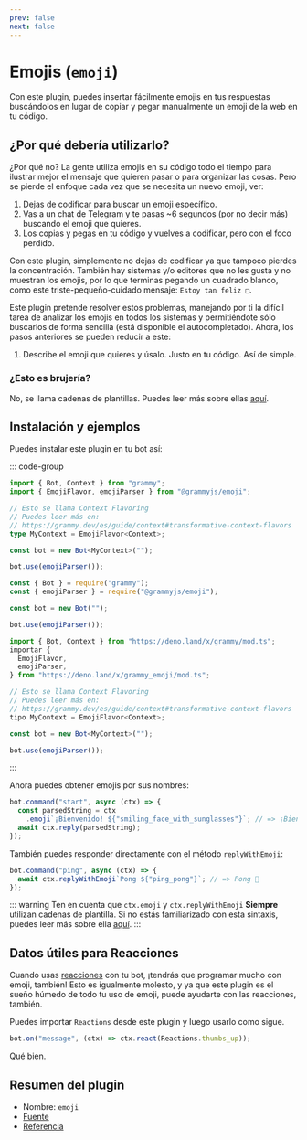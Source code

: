 ```yaml
---
prev: false
next: false
---
```


# Emojis (`emoji`)

Con este plugin, puedes insertar fácilmente emojis en tus respuestas buscándolos
en lugar de copiar y pegar manualmente un emoji de la web en tu código.

## ¿Por qué debería utilizarlo?

¿Por qué no? La gente utiliza emojis en su código todo el tiempo para ilustrar
mejor el mensaje que quieren pasar o para organizar las cosas. Pero se pierde el
enfoque cada vez que se necesita un nuevo emoji, ver:

1. Dejas de codificar para buscar un emoji específico.
2. Vas a un chat de Telegram y te pasas ~6 segundos (por no decir más) buscando
   el emoji que quieres.
3. Los copias y pegas en tu código y vuelves a codificar, pero con el foco
   perdido.

Con este plugin, simplemente no dejas de codificar ya que tampoco pierdes la
concentración. También hay sistemas y/o editores que no les gusta y no muestran
los emojis, por lo que terminas pegando un cuadrado blanco, como este
triste-pequeño-cuidado mensaje: `Estoy tan feliz □`.

Este plugin pretende resolver estos problemas, manejando por ti la difícil tarea
de analizar los emojis en todos los sistemas y permitiéndote sólo buscarlos de
forma sencilla (está disponible el autocompletado). Ahora, los pasos anteriores
se pueden reducir a este:

1. Describe el emoji que quieres y úsalo. Justo en tu código. Así de simple.

### ¿Esto es brujería?

No, se llama cadenas de plantillas. Puedes leer más sobre ellas
[aquí](https://developer.mozilla.org/es/docs/Web/JavaScript/Reference/Template_literals).

## Instalación y ejemplos

Puedes instalar este plugin en tu bot así:

::: code-group

```ts [TypeScript]
import { Bot, Context } from "grammy";
import { EmojiFlavor, emojiParser } from "@grammyjs/emoji";

// Esto se llama Context Flavoring
// Puedes leer más en:
// https://grammy.dev/es/guide/context#transformative-context-flavors
type MyContext = EmojiFlavor<Context>;

const bot = new Bot<MyContext>("");

bot.use(emojiParser());
```

```js [JavaScript]
const { Bot } = require("grammy");
const { emojiParser } = require("@grammyjs/emoji");

const bot = new Bot("");

bot.use(emojiParser());
```

```ts [Deno]
import { Bot, Context } from "https://deno.land/x/grammy/mod.ts";
importar {
  EmojiFlavor,
  emojiParser,
} from "https://deno.land/x/grammy_emoji/mod.ts";

// Esto se llama Context Flavoring
// Puedes leer más en:
// https://grammy.dev/es/guide/context#transformative-context-flavors
tipo MyContext = EmojiFlavor<Context>;

const bot = new Bot<MyContext>("");

bot.use(emojiParser());
```

:::

Ahora puedes obtener emojis por sus nombres:

```js
bot.command("start", async (ctx) => {
  const parsedString = ctx
    .emoji`¡Bienvenido! ${"smiling_face_with_sunglasses"}`; // => ¡Bienvenido! 😎
  await ctx.reply(parsedString);
});
```

También puedes responder directamente con el método `replyWithEmoji`:

```js
bot.command("ping", async (ctx) => {
  await ctx.replyWithEmoji`Pong ${"ping_pong"}`; // => Pong 🏓
});
```

::: warning Ten en cuenta que `ctx.emoji` y `ctx.replyWithEmoji` **Siempre**
utilizan cadenas de plantilla. Si no estás familiarizado con esta sintaxis,
puedes leer más sobre ella
[aquí](https://developer.mozilla.org/es/docs/Web/JavaScript/Reference/Template_literals).
:::

## Datos útiles para Reacciones

Cuando usas [reacciones](../guide/reactions) con tu bot, ¡tendrás que programar
mucho con emoji, también! Esto es igualmente molesto, y ya que este plugin es el
sueño húmedo de todo tu uso de emoji, puede ayudarte con las reacciones,
también.

Puedes importar `Reactions` desde este plugin y luego usarlo como sigue.

```ts
bot.on("message", (ctx) => ctx.react(Reactions.thumbs_up));
```

Qué bien.

## Resumen del plugin

- Nombre: `emoji`
- [Fuente](https://github.com/grammyjs/emoji)
- [Referencia](/ref/emoji/)
